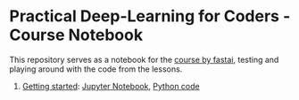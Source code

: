 # Practical Deep-Learning for Coders - Course Notebook
This repository serves as a notebook for the [course by fastai](https://course.fast.ai/), testing and playing around with the code from the lessons.

1) [Getting started](https://course.fast.ai/Lessons/lesson1.html): [Jupyter Notebook](Part1/Lesson1/Is-it-a-bird.ipynb), 
[Python code](Part1/Lesson1/Is-it-a-bird.py)